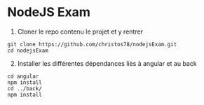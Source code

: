 # NodeJS Exam

1) Cloner le repo contenu le projet et y rentrer

```
git clone https://github.com/christos78/nodejsExam.git
cd nodejsExam
```

2) Installer les différentes dépendances liès à angular et au back
    
```
cd angular
npm install
cd ../back/
npm install
```